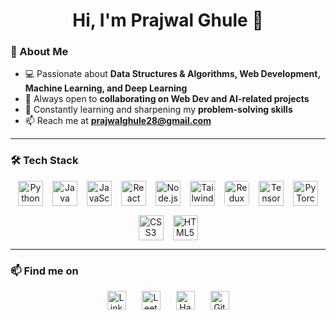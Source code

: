 <h1 align="center">Hi, I'm Prajwal Ghule 👋</h1>

### 👀 About Me  
- 💻 Passionate about **Data Structures & Algorithms, Web Development, Machine Learning, and Deep Learning**  
- 🚀 Always open to **collaborating on Web Dev and AI-related projects**  
- 🎯 Constantly learning and sharpening my **problem-solving skills**  
- 📫 Reach me at **prajwalghule28@gmail.com**  

---

### 🛠️ Tech Stack

<p align="center" style="display:flex; justify-content:center; gap:15px; flex-wrap: wrap;">
  <!-- Python -->
  <img alt="Python" src="https://cdn.jsdelivr.net/gh/devicons/devicon/icons/python/python-original.svg" width="40" height="40" />
  
  <!-- Java -->
  <img alt="Java" src="https://cdn.jsdelivr.net/gh/devicons/devicon/icons/java/java-original.svg" width="40" height="40" />
  
  <!-- JavaScript -->
  <img alt="JavaScript" src="https://cdn.jsdelivr.net/gh/devicons/devicon/icons/javascript/javascript-original.svg" width="40" height="40" />
  
  <!-- React -->
  <img alt="React" src="https://cdn.jsdelivr.net/gh/devicons/devicon/icons/react/react-original.svg" width="40" height="40" />
  
  <!-- Node.js -->
  <img alt="Node.js" src="https://cdn.jsdelivr.net/gh/devicons/devicon/icons/nodejs/nodejs-original.svg" width="40" height="40" />
  
  <!-- Tailwind CSS -->
  <img alt="Tailwind CSS" src="https://upload.wikimedia.org/wikipedia/commons/d/d5/Tailwind_CSS_Logo.svg" width="40" height="40" />
  
  <!-- Redux Toolkit -->
  <img alt="Redux Toolkit" src="https://raw.githubusercontent.com/reduxjs/redux/master/logo/logo.png" width="40" height="40" style="border-radius:5px;" />
  
  <!-- TensorFlow -->
  <img alt="TensorFlow" src="https://cdn.jsdelivr.net/gh/devicons/devicon/icons/tensorflow/tensorflow-original.svg" width="40" height="40" />
  
  <!-- PyTorch -->
  <img alt="PyTorch" src="https://cdn.jsdelivr.net/gh/devicons/devicon/icons/pytorch/pytorch-original.svg" width="40" height="40" />

  <!-- CSS3 -->
  <img alt="CSS3" src="https://cdn.jsdelivr.net/gh/devicons/devicon/icons/css3/css3-original.svg" width="40" height="40" />
  
  <!-- HTML5 -->
  <img alt="HTML5" src="https://cdn.jsdelivr.net/gh/devicons/devicon/icons/html5/html5-original.svg" width="40" height="40" />
</p>

---

### 📫 Find me on

<p align="center" style="display:flex; justify-content:center; gap:25px;">
  <a href="https://www.linkedin.com/in/prajwal-ghule-38684025a" target="_blank" rel="noreferrer">
     <img src="https://cdn.jsdelivr.net/npm/simple-icons@v8/icons/linkedin.svg" alt="LinkedIn" width="30" height="30" />
  </a>
  <a href="https://leetcode.com/pr122004" target="_blank" rel="noreferrer">
      <img src="https://cdn.jsdelivr.net/npm/simple-icons@v8/icons/leetcode.svg" alt="LeetCode" width="30" height="30" />
  </a>
  <a href="https://www.hackerrank.com/profile/prajwalghule28" target="_blank" rel="noreferrer">
      <img src="https://cdn.jsdelivr.net/npm/simple-icons@v8/icons/hackerrank.svg" alt="HackerRank" width="30" height="30" />
  </a>
  <a href="https://github.com/prajwalghule28" target="_blank" rel="noreferrer">
      <img src="https://cdn.jsdelivr.net/npm/simple-icons@v8/icons/github.svg" alt="GitHub" width="30" height="30" />
  </a>
</p>
